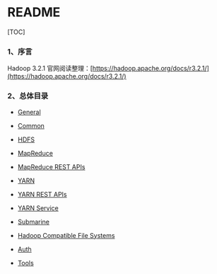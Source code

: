 # README

[TOC]

### 1、序言

Hadoop 3.2.1 官网阅读整理：[https://hadoop.apache.org/docs/r3.2.1/](https://hadoop.apache.org/docs/r3.2.1/)

### 2、总体目录

- [General](https://github.com/ZGG2016/hadoop-website/blob/master/General/0%E7%9B%AE%E5%BD%95.md)

- [Common](https://github.com/ZGG2016/hadoop-website/blob/master/Common/0%E7%9B%AE%E5%BD%95.md)

- [HDFS](https://github.com/ZGG2016/hadoop-website/blob/master/HDFS/0%E7%9B%AE%E5%BD%95.md)

- [MapReduce](https://github.com/ZGG2016/hadoop-website/blob/master/MapReduce/0%E7%9B%AE%E5%BD%95.md)

- [MapReduce REST APIs](https://github.com/ZGG2016/hadoop-website/blob/master/MapReduce%20REST%20APIs/0%E7%9B%AE%E5%BD%95.md)

- [YARN](https://github.com/ZGG2016/hadoop-website/blob/master/Yarn/0%E7%9B%AE%E5%BD%95.md)

- [YARN REST APIs](https://github.com/ZGG2016/hadoop-website/blob/master/YARN%20REST%20APIs/0%E7%9B%AE%E5%BD%95.md)

- [YARN Service](https://github.com/ZGG2016/hadoop-website/blob/master/YARN%20Service/0%E7%9B%AE%E5%BD%95.md)

- [Submarine](https://github.com/ZGG2016/hadoop-website/blob/master/Submarine/0%E7%9B%AE%E5%BD%95.md)

- [Hadoop Compatible File Systems](https://github.com/ZGG2016/hadoop-website/blob/master/Hadoop%20Compatible%20File%20Systems/0%E7%9B%AE%E5%BD%95.md)

- [Auth](https://github.com/ZGG2016/hadoop-website/blob/master/Auth/0%E7%9B%AE%E5%BD%95.md)

- [Tools](https://github.com/ZGG2016/hadoop-website/blob/master/Tools/0%E7%9B%AE%E5%BD%95.md)
